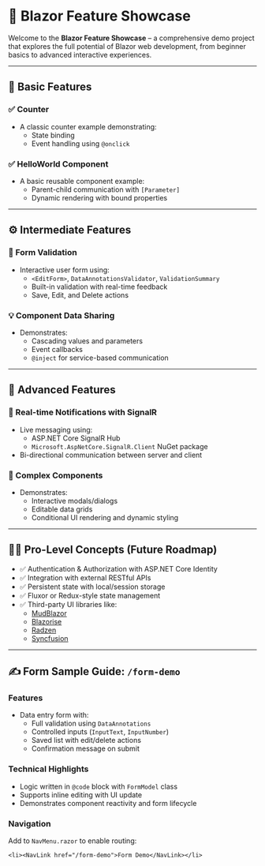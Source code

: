 # 🚀 Blazor Feature Showcase

Welcome to the **Blazor Feature Showcase** – a comprehensive demo project that explores the full potential of Blazor web development, from beginner basics to advanced interactive experiences.

---

## 🧱 Basic Features

### ✅ Counter
- A classic counter example demonstrating:
  - State binding
  - Event handling using `@onclick`
  
### ✅ HelloWorld Component
- A basic reusable component example:
  - Parent-child communication with `[Parameter]`
  - Dynamic rendering with bound properties

---

## ⚙️ Intermediate Features

### 🎯 Form Validation
- Interactive user form using:
  - `<EditForm>`, `DataAnnotationsValidator`, `ValidationSummary`
  - Built-in validation with real-time feedback
  - Save, Edit, and Delete actions
  
### 💡 Component Data Sharing
- Demonstrates:
  - Cascading values and parameters
  - Event callbacks
  - `@inject` for service-based communication

---

## 🚀 Advanced Features

### 🔄 Real-time Notifications with SignalR
- Live messaging using:
  - ASP.NET Core SignalR Hub
  - `Microsoft.AspNetCore.SignalR.Client` NuGet package
- Bi-directional communication between server and client

### 🧩 Complex Components
- Demonstrates:
  - Interactive modals/dialogs
  - Editable data grids
  - Conditional UI rendering and dynamic styling

---

## 🧑‍💼 Pro-Level Concepts (Future Roadmap)

- ✅ Authentication & Authorization with ASP.NET Core Identity
- ✅ Integration with external RESTful APIs
- ✅ Persistent state with local/session storage
- ✅ Fluxor or Redux-style state management
- ✅ Third-party UI libraries like:
  - [MudBlazor](https://mudblazor.com/)
  - [Blazorise](https://blazorise.com/)
  - [Radzen](https://blazor.radzen.com/)
  - [Syncfusion](https://www.syncfusion.com/blazor-components)

---

## ✍️ Form Sample Guide: `/form-demo`

### Features
- Data entry form with:
  - Full validation using `DataAnnotations`
  - Controlled inputs (`InputText`, `InputNumber`)
  - Saved list with edit/delete actions
  - Confirmation message on submit

### Technical Highlights
- Logic written in `@code` block with `FormModel` class
- Supports inline editing with UI update
- Demonstrates component reactivity and form lifecycle

### Navigation
Add to `NavMenu.razor` to enable routing:

```razor
<li><NavLink href="/form-demo">Form Demo</NavLink></li>
